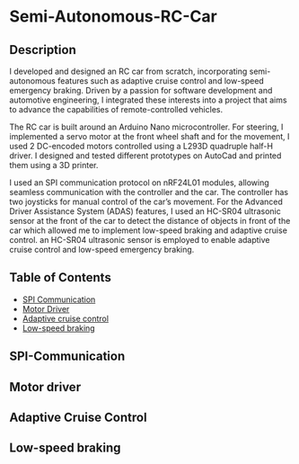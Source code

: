 # Semi-Autonomous-RC-Car

## Description

I developed and designed an RC car from scratch, incorporating semi-autonomous features such as adaptive cruise control and low-speed emergency braking. Driven by a passion for software development and automotive engineering, I integrated these interests into a project that aims to advance the capabilities of remote-controlled vehicles.

The RC car is built around an Arduino Nano microcontroller. For steering, I implemented a servo motor at the front wheel shaft and for the movement, I used 2 DC-encoded motors controlled using a L293D quadruple half-H driver. I designed and tested different prototypes on AutoCad and printed them using a 3D printer.

I used an SPI communication protocol on nRF24L01 modules, allowing seamless communication with the controller and the car. The controller has two joysticks for manual control of the car’s movement. For the Advanced Driver Assistance System (ADAS) features, I used an  HC-SR04 ultrasonic sensor at the front of the car to detect the distance of objects in front of the car which allowed me to implement low-speed braking and adaptive cruise control.
 an HC-SR04 ultrasonic sensor is employed to enable adaptive cruise control and low-speed emergency braking.


## Table of Contents 

- [SPI Communication](#SPI-Communication)
- [Motor Driver](#Motor)
- [Adaptive cruise control](#Adaptive)
- [Low-speed braking](#Low-speed)

## SPI-Communication



## Motor driver



## Adaptive Cruise Control



## Low-speed braking



